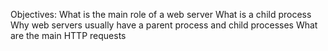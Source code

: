 Objectives:
What is the main role of a web server
What is a child process
Why web servers usually have a parent process and child processes
What are the main HTTP requests

